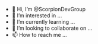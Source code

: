 - 👋 Hi, I’m @ScorpionDevGroup
- 👀 I’m interested in ...
- 🌱 I’m currently learning ...
- 💞️ I’m looking to collaborate on ...
- 📫 How to reach me ...

<!---
ScorpionDevGroup/ScorpionDevGroup is a ✨ special ✨ repository because its `README.md` (this file) appears on your GitHub profile.
You can click the Preview link to take a look at your changes.
--->
